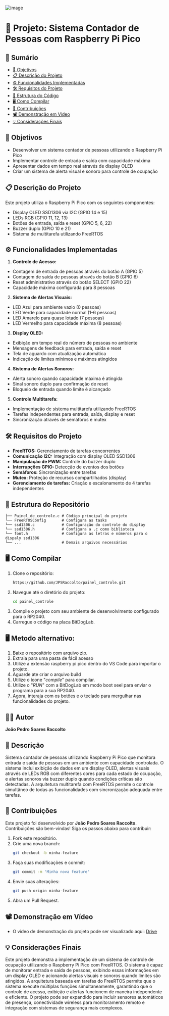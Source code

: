 ![image](https://github.com/user-attachments/assets/f2a5c9b8-6208-4723-8f46-1d74be421827)

# 👥 Projeto: Sistema Contador de Pessoas com Raspberry Pi Pico

## 📑 Sumário
- [🎯 Objetivos](#-objetivos)
- [📋 Descrição do Projeto](#-descrição-do-projeto)
- [⚙️ Funcionalidades Implementadas](#️-funcionalidades-implementadas)
- [🛠️ Requisitos do Projeto](#️-requisitos-do-projeto)
- [📂 Estrutura do Código](#-estrutura-do-código)
- [🖥️ Como Compilar](#️-como-compilar)
- [🤝 Contribuições](#-contribuições)
- [📽️ Demonstração em Vídeo](#️-demonstração-em-vídeo)
- [💡 Considerações Finais](#-considerações-finais)

## 🎯 Objetivos
- Desenvolver um sistema contador de pessoas utilizando o Raspberry Pi Pico
- Implementar controle de entrada e saída com capacidade máxima
- Apresentar dados em tempo real através de display OLED
- Criar um sistema de alerta visual e sonoro para controle de ocupação

## 📋 Descrição do Projeto
Este projeto utiliza o Raspberry Pi Pico com os seguintes componentes:

- Display OLED SSD1306 via I2C (GPIO 14 e 15)
- LEDs RGB (GPIO 11, 12, 13)
- Botões de entrada, saída e reset (GPIO 5, 6, 22)
- Buzzer duplo (GPIO 10 e 21)
- Sistema de multitarefa utilizando FreeRTOS

## ⚙️ Funcionalidades Implementadas
1. **Controle de Acesso:**
- Contagem de entrada de pessoas através do botão A (GPIO 5)
- Contagem de saída de pessoas através do botão B (GPIO 6)
- Reset administrativo através do botão SELECT (GPIO 22)
- Capacidade máxima configurada para 8 pessoas


2. **Sistema de Alertas Visuais:**
- LED Azul para ambiente vazio (0 pessoas)
- LED Verde para capacidade normal (1-6 pessoas)
- LED Amarelo para quase lotado (7 pessoas)
- LED Vermelho para capacidade máxima (8 pessoas)


3. **Display OLED:**
- Exibição em tempo real do número de pessoas no ambiente
- Mensagens de feedback para entrada, saída e reset
- Tela de aguardo com atualização automática
- Indicação de limites mínimos e máximos atingidos


4. **Sistema de Alertas Sonoros:**
- Alerta sonoro quando capacidade máxima é atingida
- Sinal sonoro duplo para confirmação de reset
- Bloqueio de entrada quando limite é alcançado


5. **Controle Multitarefa:**
- Implementação de sistema multitarefa utilizando FreeRTOS
- Tarefas independentes para entrada, saída, display e reset
- Sincronização através de semáforos e mutex

## 🛠️ Requisitos do Projeto
- **FreeRTOS:** Gerenciamento de tarefas concorrentes
- **Comunicação I2C:** Integração com display OLED SSD1306
- **Manipulação de PWM:** Controle do buzzer duplo
- **Interrupções GPIO:** Detecção de eventos dos botões
- **Semáforos:** Sincronização entre tarefas
- **Mutex:** Proteção de recursos compartilhados (display)
- **Gerenciamento de tarefas:** Criação e escalonamento de 4 tarefas independentes


## 📂 Estrutura do Repositório
```
├── Painel_de_controle.c # Código principal do projeto
└── FreeRTOSConfig       # Configura as tasks
└── ssd1306.c            # Configuração do controle do display
└── ssd1306.h            # Configura a .c como biblioteca
└── font.h               # Configura as letras e números para o dispaly ssd1306
└── ...                  # Demais arquivos necessários
```

## 🖥️ Como Compilar
1. Clone o repositório:
   ```bash
   https://github.com/JPSRaccolto/painel_controle.git
   ```
2. Navegue até o diretório do projeto:
   ```bash
   cd painel_controle
   ```
3. Compile o projeto com seu ambiente de desenvolvimento configurado para o RP2040.
4. Carregue o código na placa BitDogLab.

## 🖥️ Metodo alternativo:
1. Baixe o repositório com arquivo zip.
2. Extraia para uma pasta de fácil acesso
3. Utilize a extensão raspberry pi pico dentro do VS Code para importar o projeto.
4. Aguarde ate criar o arquivo build
5. Utilize o ícone "_compile_" para compilar.
6. Utilize o "_RUN_" com a BitDogLab em modo boot seel para enviar o programa para a sua RP2040.
7. Agora, interaja com os botões e o teclado para mergulhar nas funcionalidades do projeto.

## 🧑‍💻 Autor
**João Pedro Soares Raccolto**

## 📝 Descrição
Sistema contador de pessoas utilizando Raspberry Pi Pico que monitora entrada e saída de pessoas em um ambiente com capacidade controlada. O sistema inclui exibição de dados em um display OLED, alertas visuais através de LEDs RGB com diferentes cores para cada estado de ocupação, e alertas sonoros via buzzer duplo quando condições críticas são detectadas. A arquitetura multitarefa com FreeRTOS permite o controle simultâneo de todas as funcionalidades com sincronização adequada entre tarefas.

## 🤝 Contribuições
Este projeto foi desenvolvido por **João Pedro Soares Raccolto**.
Contribuições são bem-vindas! Siga os passos abaixo para contribuir:

1. Fork este repositório.
2. Crie uma nova branch:
   ```bash
   git checkout -b minha-feature
   ```
3. Faça suas modificações e commit:
   ```bash
   git commit -m 'Minha nova feature'
   ```
4. Envie suas alterações:
   ```bash
   git push origin minha-feature
   ```
5. Abra um Pull Request.

## 📽️ Demonstração em Vídeo
- O vídeo de demonstração do projeto pode ser visualizado aqui: [Drive](https://drive.google.com/file/d/1LcwTsg2AsiAJPlvQJ6R4kndHqS9_Jhja/view?usp=sharing)

## 💡 Considerações Finais
Este projeto demonstra a implementação de um sistema de controle de ocupação utilizando o Raspberry Pi Pico com FreeRTOS. O sistema é capaz de monitorar entrada e saída de pessoas, exibindo essas informações em um display OLED e acionando alertas visuais e sonoros quando limites são atingidos.
A arquitetura baseada em tarefas do FreeRTOS permite que o sistema execute múltiplas funções simultaneamente, garantindo que o controle de acesso, exibição e alertas funcionem de maneira independente e eficiente. O projeto pode ser expandido para incluir sensores automáticos de presença, conectividade wireless para monitoramento remoto e integração com sistemas de segurança mais complexos.
